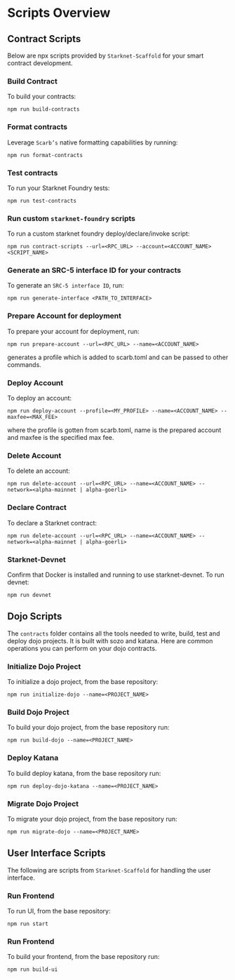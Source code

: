 # Scripts Overview

## Contract Scripts

Below are npx scripts provided by `Starknet-Scaffold` for your smart contract development.

### Build Contract

To build your contracts:
```
npm run build-contracts
```

### Format contracts
Leverage `Scarb’s` native formatting capabilities by running:
```
npm run format-contracts
```

### Test contracts
To run your Starknet Foundry tests:
```
npm run test-contracts
```

### Run custom `starknet-foundry` scripts
To run a custom starknet foundry deploy/declare/invoke script:
```
npm run contract-scripts --url=<RPC_URL> --account=<ACCOUNT_NAME> <SCRIPT_NAME>
```

### Generate an SRC-5 interface ID for your contracts
To generate an `SRC-5 interface ID`, run:
```
npm run generate-interface <PATH_TO_INTERFACE>
```

### Prepare Account for deployment
To prepare your account for deployment, run:
```
npm run prepare-account --url=<RPC_URL> --name=<ACCOUNT_NAME>
```
generates a profile which is added to scarb.toml and can be passed to other commands.

### Deploy Account
To deploy an account:
```
npm run deploy-account --profile=<MY_PROFILE> --name=<ACCOUNT_NAME> --maxfee=<MAX_FEE>
```
where the profile is gotten from scarb.toml, name is the prepared account and maxfee is the specified max fee.

### Delete Account
To delete an account:
```
npm run delete-account --url=<RPC_URL> --name=<ACCOUNT_NAME> --network=<alpha-mainnet | alpha-goerli>
```

### Declare Contract
To declare a Starknet contract:
```
npm run delete-account --url=<RPC_URL> --name=<ACCOUNT_NAME> --network=<alpha-mainnet | alpha-goerli>
```

###  Starknet-Devnet
Confirm that Docker is installed and running to use starknet-devnet. To run devnet:
```
npm run devnet
```


## Dojo Scripts
The `contracts` folder contains all the tools needed to write, build, test and deploy dojo projects. It is built with sozo and katana. Here are common operations you can perform on your dojo contracts.

### Initialize Dojo Project
To initialize a dojo project, from the base repository:
```
npm run initialize-dojo --name=<PROJECT_NAME>
```

### Build Dojo Project
To build your dojo project, from the base repository run:
```
npm run build-dojo --name=<PROJECT_NAME>
```

### Deploy Katana
To build deploy katana, from the base repository run:
```
npm run deploy-dojo-katana --name=<PROJECT_NAME>
``` 

### Migrate Dojo Project
To migrate your dojo project, from the base repository run:
```
npm run migrate-dojo --name=<PROJECT_NAME>
```


## User Interface Scripts

The following are scripts from `Starknet-Scaffold` for handling the user interface.

### Run Frontend
To run UI, from the base repository:
```
npm run start
```

### Run Frontend
To build your frontend, from the base repository run:
```
npm run build-ui
```

